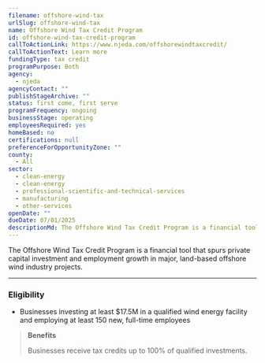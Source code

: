 ```yaml
---
filename: offshore-wind-tax
urlSlug: offshore-wind-tax
name: Offshore Wind Tax Credit Program
id: offshore-wind-tax-credit-program
callToActionLink: https://www.njeda.com/offshorewindtaxcredit/
callToActionText: Learn more
fundingType: tax credit
programPurpose: Both
agency:
  - njeda
agencyContact: ""
publishStageArchive: ""
status: first come, first serve
programFrequency: ongoing
businessStage: operating
employeesRequired: yes
homeBased: no
certifications: null
preferenceForOpportunityZone: ""
county:
  - All
sector:
  - clean-energy
  - clean-energy
  - professional-scientific-and-technical-services
  - manufacturing
  - other-services
openDate: ""
dueDate: 07/01/2025
descriptionMd: The Offshore Wind Tax Credit Program is a financial tool that spurs private capital investment and employment growth in major, land-based offshore wind industry projects.
---
```


The Offshore Wind Tax Credit Program is a financial tool that spurs private capital investment and employment growth in major, land-based offshore wind industry projects.

---

### Eligibility

- Businesses investing at least $17.5M in a qualified wind energy facility and employing at least 150 new, full-time employees

> **Benefits**
>
> Businesses receive tax credits up to 100% of qualified investments.
